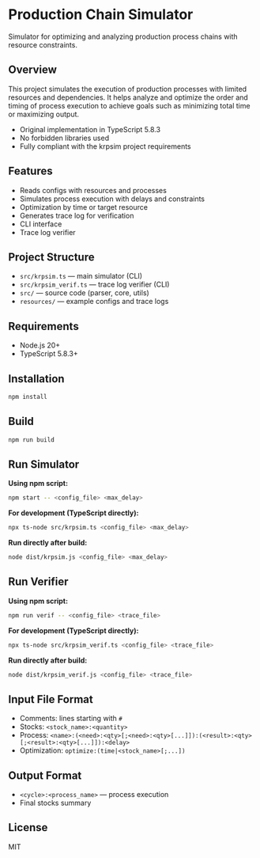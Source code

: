 # Production Chain Simulator

Simulator for optimizing and analyzing production process chains with resource constraints.

## Overview

This project simulates the execution of production processes with limited resources and dependencies. It helps analyze and optimize the order and timing of process execution to achieve goals such as minimizing total time or maximizing output.

- Original implementation in TypeScript 5.8.3
- No forbidden libraries used
- Fully compliant with the krpsim project requirements

## Features

- Reads configs with resources and processes
- Simulates process execution with delays and constraints
- Optimization by time or target resource
- Generates trace log for verification
- CLI interface
- Trace log verifier

## Project Structure

- `src/krpsim.ts` — main simulator (CLI)
- `src/krpsim_verif.ts` — trace log verifier (CLI)
- `src/` — source code (parser, core, utils)
- `resources/` — example configs and trace logs

## Requirements

- Node.js 20+
- TypeScript 5.8.3+

## Installation

```sh
npm install
```

## Build

```sh
npm run build
```

## Run Simulator

**Using npm script:**

```sh
npm start -- <config_file> <max_delay>
```

**For development (TypeScript directly):**

```sh
npx ts-node src/krpsim.ts <config_file> <max_delay>
```

**Run directly after build:**

```sh
node dist/krpsim.js <config_file> <max_delay>
```

## Run Verifier

**Using npm script:**

```sh
npm run verif -- <config_file> <trace_file>
```

**For development (TypeScript directly):**

```sh
npx ts-node src/krpsim_verif.ts <config_file> <trace_file>
```

**Run directly after build:**

```sh
node dist/krpsim_verif.js <config_file> <trace_file>
```

## Input File Format

- Comments: lines starting with `#`
- Stocks: `<stock_name>:<quantity>`
- Process: `<name>:(<need>:<qty>[;<need>:<qty>[...]]):(<result>:<qty>[;<result>:<qty>[...]]):<delay>`
- Optimization: `optimize:(time|<stock_name>[;...])`

## Output Format

- `<cycle>:<process_name>` — process execution
- Final stocks summary

## License

MIT
